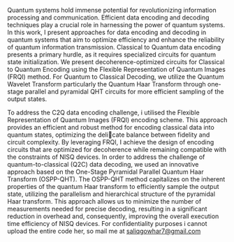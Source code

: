Quantum systems hold immense potential for revolutionizing information processing and communication. Efficient data encoding and decoding techniques play a
crucial role in harnessing the power of quantum systems. In this work, I present approaches for data encoding and decoding in quantum systems that aim to optimize efficiency and enhance the reliability of quantum information transmission. Classical to Quantum data encoding presents a primary hurdle, as it requires specialized
circuits for quantum state initialization. We present decoherence-optimized circuits
for Classical to Quantum Encoding using the Flexible Representation of Quantum
Images (FRQI) method. For Quantum to Classical Decoding, we utilize the Quantum Wavelet Transform particularly the Quantum Haar Transform through one-stage
parallel and pyramidal QHT circuits for more efficient sampling of the output states. <br />

To address the C2Q
data encoding challenge, i utilised the Flexible Representation of
Quantum Images (FRQI) encoding scheme. This approach provides an efficient and
robust method for encoding classical data into quantum states, optimizing the delicate balance between fidelity and circuit complexity. By leveraging FRQI, I achieve
the design of encoding circuits that are optimized for decoherence while remaining
compatible with the constraints of NISQ devices.
In order to address the challenge of quantum-to-classical (Q2C) data decoding, we
used an innovative approach based on the One-Stage Pyramidal Parallel Quantum
Haar Transform (OSPP-QHT). The OSPP-QHT method capitalizes on the inherent
properties of the quantum Haar transform to efficiently sample the output state,
utilizing the parallelism and hierarchical structure of the pyramidal Haar transform.
This approach allows us to minimize the number of measurements needed for precise
decoding, resulting in a significant reduction in overhead and, consequently, improving
the overall execution time efficiency of NISQ devices. For confidentiality purposes i cannot upload the entire code her, so mail me at saliqgowhar7@gmail.com
